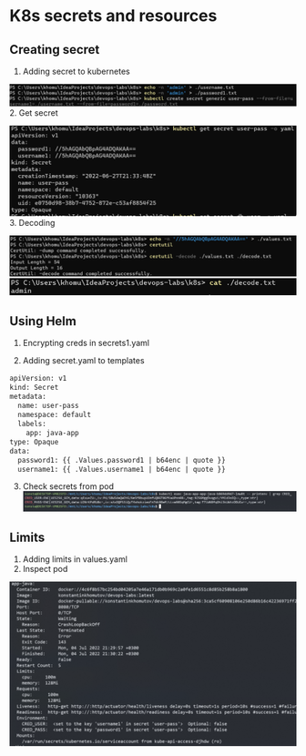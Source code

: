 # K8s secrets and resources

## Creating secret
1. Adding secret to kubernetes

![](pictures/setting_secret.png)
2. Get secret

![](pictures/getting_secret.png)
3. Decoding

![](pictures/decoding.png)
![](pictures/secret_decoding.png)

## Using Helm
1. Encrypting creds in secrets1.yaml

2. Adding secret.yaml to templates

```kubernetes helm
apiVersion: v1
kind: Secret
metadata:
  name: user-pass
  namespace: default
  labels:
    app: java-app
type: Opaque
data:
  password1: {{ .Values.password1 | b64enc | quote }}
  username1: {{ .Values.username1 | b64enc | quote }}
```
3. Check secrets from pod
![](pictures/secrets_in_pods.png)

## Limits

1. Adding limits in values.yaml
2. Inspect pod

![](pictures/limits_screen.png)